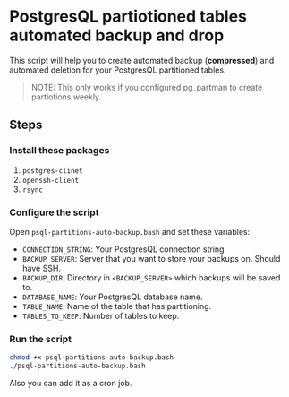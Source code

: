 # PostgresQL partiotioned tables automated backup and drop

This script will help you to create automated backup (**compressed**) and automated deletion for your PostgresQL partitioned tables.

> NOTE: This only works if you configured pg_partman to create partiotions weekly.

## Steps

### Install these packages
1. `postgres-clinet`
2. `openssh-client`
2. `rsync`

### Configure the script
Open `psql-partitions-auto-backup.bash` and set these variables:
- `CONNECTION_STRING`: Your PostgresQL connection string
- `BACKUP_SERVER`: Server that you want to store your backups on. Should have SSH.
- `BACKUP_DIR`: Directory in `<BACKUP_SERVER>` which backups will be saved to.
- `DATABASE_NAME`: Your PostgresQL database name.
- `TABLE_NAME`: Name of the table that has partitioning.
- `TABLES_TO_KEEP`: Number of tables to keep.

### Run the script

```sh
chmod +x psql-partitions-auto-backup.bash
./psql-partitions-auto-backup.bash
```

Also you can add it as a cron job.